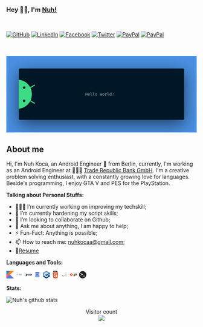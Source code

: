 ### Hey 👋🏽, I'm [Nuh!](https://nuhkoca.github.io/) 
<br>

<p align="left">
  <a href="https://github.com/nuhkoca"><img alt="GitHub" title="GitHub" height="32" width="32" src="https://raw.githubusercontent.com/peterthehan/peterthehan/master/assets/github.svg"></a>
  <a href="https://linkedin.com/in/nuhkoca"><img alt="LinkedIn" title="LinkedIn" height="32" width="32" src="https://raw.githubusercontent.com/peterthehan/peterthehan/master/assets/linkedin.svg"></a>
  <a href="https://facebook.com/nuhkocaa"><img alt="Facebook" title="Facebook" height="32" width="32" src="https://raw.githubusercontent.com/peterthehan/peterthehan/master/assets/facebook.svg"></a>
  <a href="https://twitter.com/nuhkoca_"><img alt="Twitter" title="Twitter" height="32" width="32" src="https://raw.githubusercontent.com/peterthehan/peterthehan/master/assets/twitter.svg"></a>
  <a href="https://paypal.me/nuhkocaa"><img alt="PayPal" title="PayPal" height="32" width="32" src="https://raw.githubusercontent.com/peterthehan/peterthehan/master/assets/paypal.svg"></a>
	 <a href="https://open.spotify.com/user/11102026058?si=MwiQZcq3QEWBPWPyPihJYQ"><img alt="PayPal" title="PayPal" height="32" width="32" src="https://raw.githubusercontent.com/peterthehan/peterthehan/master/assets/spotify.svg"></a>
</p>

<br />
<br />

<img src="https://raw.githubusercontent.com/nuhkoca/nuhkoca/master/resources/banner.png" alt="Hello world">

## About me

Hi, I'm Nuh Koca, an Android Engineer 🚀 from Berlin, currently, I'm working as an Android Engineer at 🙍🏽‍♂️ [Trade Republic Bank GmbH](https://traderepublic.com/de-de). I'm a creative problem solving enthusiast, with a constantly growing love for languages. Beside's programming, I enjoy GTA V and PES for the PlayStation.

**Talking about Personal Stuffs:**

- 👨🏽‍💻 I’m currently working on improving my techskill;
- 🌱 I’m currently hardening my script skills; 
- 👯 I’m looking to collaborate on Github;
- 💬 Ask me about anything, I am happy to help;
- ⚡️ Fun-Fact: Anything is possible;
- 📫 How to reach me: nuhkocaa@gmail.com;
- 📝[Resume](https://nuhkoca.github.io/)

**Languages and Tools:**  

<code><img height="20" src="https://raw.githubusercontent.com/github/explore/80688e429a7d4ef2fca1e82350fe8e3517d3494d/topics/kotlin/kotlin.png"></code>
<code><img height="20" src="https://raw.githubusercontent.com/github/explore/80688e429a7d4ef2fca1e82350fe8e3517d3494d/topics/java/java.png"></code>
<code><img height="20" src="https://raw.githubusercontent.com/github/explore/80688e429a7d4ef2fca1e82350fe8e3517d3494d/topics/bash/bash.png"></code>
<code><img height="20" src="https://raw.githubusercontent.com/github/explore/80688e429a7d4ef2fca1e82350fe8e3517d3494d/topics/sql/sql.png"></code>
<code><img height="20" src="https://raw.githubusercontent.com/github/explore/80688e429a7d4ef2fca1e82350fe8e3517d3494d/topics/cpp/cpp.png"></code>
<code><img height="20" src="https://raw.githubusercontent.com/github/explore/80688e429a7d4ef2fca1e82350fe8e3517d3494d/topics/html/html.png"></code>
<code><img height="20" src="https://raw.githubusercontent.com/github/explore/80688e429a7d4ef2fca1e82350fe8e3517d3494d/topics/mysql/mysql.png"></code>
<code><img height="20" src="https://raw.githubusercontent.com/github/explore/80688e429a7d4ef2fca1e82350fe8e3517d3494d/topics/git/git.png"></code>
<code><img height="20" src="https://raw.githubusercontent.com/github/explore/80688e429a7d4ef2fca1e82350fe8e3517d3494d/topics/terminal/terminal.png"></code>


**Stats:**

![Nuh's github stats](https://github-readme-stats.vercel.app/api?username=nuhkoca&theme=dark&show_icons=true)

<p align="center"> 
  Visitor count<br>
  <img src="https://profile-counter.glitch.me/nuhkoca/count.svg" />
</p>
